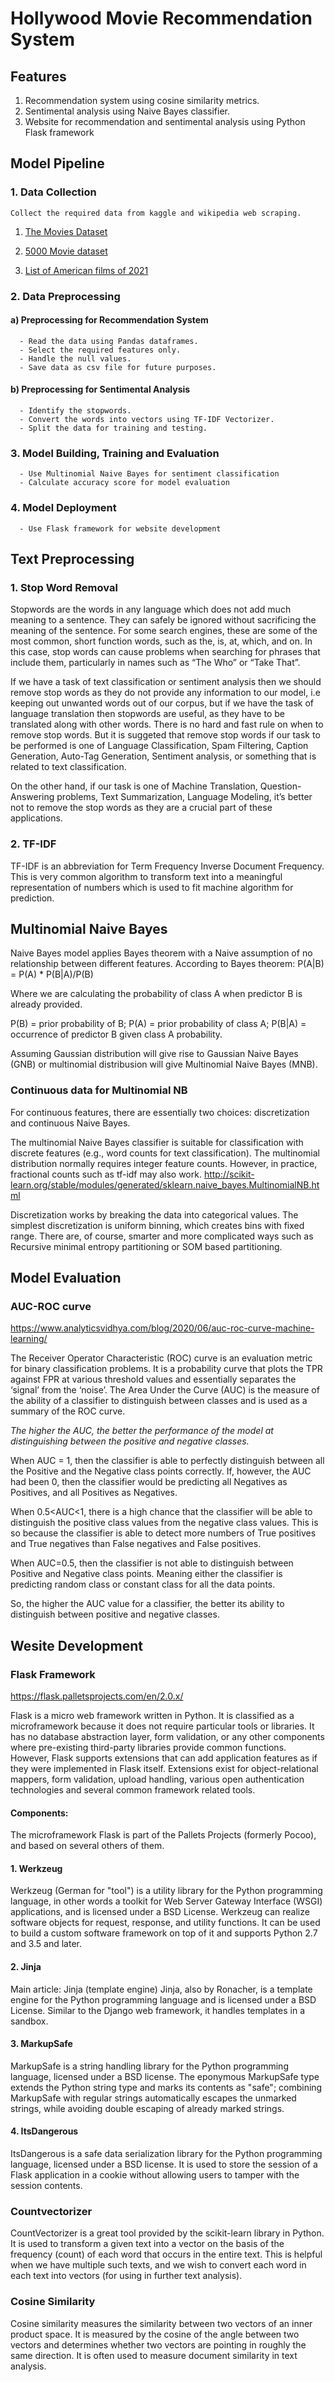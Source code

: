 # Hollywood Movie Recommendation System

## Features
  1. Recommendation system using cosine similarity metrics.
  2. Sentimental analysis using Naive Bayes classifier. 
  3. Website for recommendation and sentimental analysis using Python Flask framework

## Model Pipeline
### 1. Data Collection
    Collect the required data from kaggle and wikipedia web scraping.
    
1. [The Movies Dataset](https://www.kaggle.com/rounakbanik/the-movies-dataset)

    
2. [5000 Movie dataset](https://www.kaggle.com/carolzhangdc/imdb-5000-movie-dataset)

    
3. [List of American films of 2021](https://en.wikipedia.org/wiki/List_of_American_films_of_2021)  
    
### 2. Data Preprocessing
####  a) Preprocessing for Recommendation System
      - Read the data using Pandas dataframes.
      - Select the required features only.
      - Handle the null values.
      - Save data as csv file for future purposes.
####  b) Preprocessing for Sentimental Analysis
      - Identify the stopwords.
      - Convert the words into vectors using TF-IDF Vectorizer.
      - Split the data for training and testing.
### 3. Model Building, Training and Evaluation 
      - Use Multinomial Naive Bayes for sentiment classification 
      - Calculate accuracy score for model evaluation
### 4. Model Deployment
      - Use Flask framework for website development

## Text Preprocessing
### 1. Stop Word Removal
Stopwords are the words in any language which does not add much meaning to a sentence. They can safely be ignored without sacrificing the meaning of the sentence. For some search engines, these are some of the most common, short function words, such as the, is, at, which, and on. In this case, stop words can cause problems when searching for phrases that include them, particularly in names such as “The Who” or “Take That”.

If we have a task of text classification or sentiment analysis then we should remove stop words as they do not provide any information to our model, i.e keeping out unwanted words out of our corpus, but if we have the task of language translation then stopwords are useful, as they have to be translated along with other words.
There is no hard and fast rule on when to remove stop words. But it is suggeted that remove stop words if our task to be performed is one of Language Classification, Spam Filtering, Caption Generation, Auto-Tag Generation, Sentiment analysis, or something that is related to text classification.

On the other hand, if our task is one of Machine Translation, Question-Answering problems, Text Summarization, Language Modeling, it’s better not to remove the stop words as they are a crucial part of these applications.

### 2. TF-IDF
TF-IDF is an abbreviation for Term Frequency Inverse Document Frequency. This is very common algorithm to transform text into a meaningful representation of numbers which is used to fit machine algorithm for prediction.

## Multinomial Naive Bayes
  Naive Bayes model applies Bayes theorem with a Naive assumption of no relationship between different features. According to Bayes theorem:
P(A|B) = P(A) * P(B|A)/P(B)

Where we are calculating the probability of class A when predictor B is already provided.

P(B) = prior probability of B; P(A) = prior probability of class A; P(B|A) = occurrence of predictor B given class A probability.

  Assuming Gaussian distribution will give rise to Gaussian Naive Bayes (GNB) or multinomial distribusion will give Multinomial Naive Bayes (MNB).

### Continuous data for Multinomial NB 

 For continuous features, there are essentially two choices: discretization and continuous Naive Bayes.
 
 The multinomial Naive Bayes classifier is suitable for classification with discrete features (e.g., word counts for text classification). The multinomial distribution normally requires integer feature counts. However, in practice, fractional counts such as tf-idf may also work. http://scikit-learn.org/stable/modules/generated/sklearn.naive_bayes.MultinomialNB.html
[](http://scikit-learn.org/stable/modules/generated/sklearn.naive_bayes.MultinomialNB.html)
 
Discretization works by breaking the data into categorical values. The simplest discretization is uniform binning, which creates bins with fixed range. There are, of course, smarter and more complicated ways such as Recursive minimal entropy partitioning or SOM based partitioning.
  
## Model Evaluation
### AUC-ROC curve
https://www.analyticsvidhya.com/blog/2020/06/auc-roc-curve-machine-learning/
[](https://www.analyticsvidhya.com/blog/2020/06/auc-roc-curve-machine-learning/)

  The Receiver Operator Characteristic (ROC) curve is an evaluation metric for binary classification problems. It is a probability curve that plots the TPR against FPR at various threshold values and essentially separates the ‘signal’ from the ‘noise’. The Area Under the Curve (AUC) is the measure of the ability of a classifier to distinguish between classes and is used as a summary of the ROC curve.

_The higher the AUC, the better the performance of the model at distinguishing between the positive and negative classes._

When AUC = 1, then the classifier is able to perfectly distinguish between all the Positive and the Negative class points correctly. If, however, the AUC had been 0, then the classifier would be predicting all Negatives as Positives, and all Positives as Negatives.

When 0.5<AUC<1, there is a high chance that the classifier will be able to distinguish the positive class values from the negative class values. This is so because the classifier is able to detect more numbers of True positives and True negatives than False negatives and False positives.

When AUC=0.5, then the classifier is not able to distinguish between Positive and Negative class points. Meaning either the classifier is predicting random class or constant class for all the data points.

So, the higher the AUC value for a classifier, the better its ability to distinguish between positive and negative classes. 
 
 ## Wesite Development 
 ### Flask Framework
 
https://flask.palletsprojects.com/en/2.0.x/
[](https://flask.palletsprojects.com/en/2.0.x/)

 Flask is a micro web framework written in Python. It is classified as a microframework because it does not require particular tools or libraries. It has no database abstraction layer, form validation, or any other components where pre-existing third-party libraries provide common functions. However, Flask supports extensions that can add application features as if they were implemented in Flask itself. Extensions exist for object-relational mappers, form validation, upload handling, various open authentication technologies and several common framework related tools.

#### Components:
The microframework Flask is part of the Pallets Projects (formerly Pocoo), and based on several others of them.

#### 1. Werkzeug
Werkzeug (German for "tool") is a utility library for the Python programming language, in other words a toolkit for Web Server Gateway Interface (WSGI) applications, and is licensed under a BSD License. Werkzeug can realize software objects for request, response, and utility functions. It can be used to build a custom software framework on top of it and supports Python 2.7 and 3.5 and later.

#### 2. Jinja
Main article: Jinja (template engine)
Jinja, also by Ronacher, is a template engine for the Python programming language and is licensed under a BSD License. Similar to the Django web framework, it handles templates in a sandbox.

#### 3. MarkupSafe
MarkupSafe is a string handling library for the Python programming language, licensed under a BSD license. The eponymous MarkupSafe type extends the Python string type and marks its contents as "safe"; combining MarkupSafe with regular strings automatically escapes the unmarked strings, while avoiding double escaping of already marked strings.

#### 4. ItsDangerous
ItsDangerous is a safe data serialization library for the Python programming language, licensed under a BSD license. It is used to store the session of a Flask application in a cookie without allowing users to tamper with the session contents.

### Countvectorizer
CountVectorizer is a great tool provided by the scikit-learn library in Python. It is used to transform a given text into a vector on the basis of the frequency (count) of each word that occurs in the entire text. This is helpful when we have multiple such texts, and we wish to convert each word in each text into vectors (for using in further text analysis).

### Cosine Similarity
  Cosine similarity measures the similarity between two vectors of an inner product space. It is measured by the cosine of the angle between two vectors and determines whether two vectors are pointing in roughly the same direction. It is often used to measure document similarity in text analysis. 

